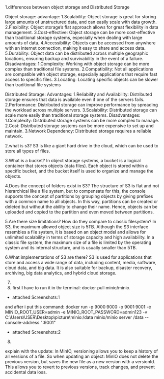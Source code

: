 1.differences between object storage and Distributed Storage

Object storage:
advantage:
1.Scalability:
Object storage is great for storing large amounts of unstructured data, and can easily scale with data growth.
2.Flexibility:
Object storage’s flat approach allows for great flexibility in data management.
3.Cost-effective:
Object storage can be more cost-effective than traditional storage systems, especially when dealing with large amounts of data.
4.Accessibility:
Objects can be accessed from anywhere with an internet connection, making it easy to share and access data.
5.Durability:
Object data can be distributed across multiple geographic locations, ensuring backup and survivability in the event of a failure.
Disadvantages:
1.Complexity:
Working with object storage can be more complex than traditional file systems.
2.Compatibility:
Not all applications are compatible with object storage, especially applications that require fast access to specific files.
3.Locating:
Locating specific objects can be slower than traditional file systems

Distributed Storage:
Advantages:
1.Reliability and Availability:
Distributed storage ensures that data is available even if one of the servers fails.
2.Performance:
Distributed storage can improve performance by spreading the workload across multiple servers.
3.Scalability:
Distributed storage can scale more easily than traditional storage systems.
Disadvantages:
1.Complexity: Distributed storage systems can be more complex to manage.
2.Cost: Distributed storage systems can be more expensive to set up and maintain.
3.Network Dependency: Distributed storage requires a reliable network.

2.what is s3?
S3 is like a giant hard drive in the cloud, which can be used to store all types of files.

3.What is a bucket?
In object storage systems, a bucket is a logical container that stores objects (data files).
Each object is stored within a specific bucket,
and the bucket itself is used to organize and manage the objects.

4.Does the concept of folders exist in S3?
The structure of S3 is flat and not hierarchical like a file system, 
but to compensate for this, 
the console supports the concept of partitions by grouping objects by giving prefixes with a common name to all objects.
In this way, partitions can be created or deleted but without the ability to change their name.
Hence, objects can be uploaded and copied to the partition and even moved between partitions.

5.Are there size limitations? How do they compare to classic filesystem?
In S3, the maximum allowed object size is 5TB. Although the S3 interface resembles a file system, 
it is based on an object model and allows for unlimited scalability in terms of storage capacity and high availability. 
In a classic file system, the maximum size of a file is limited by the operating system and its internal structure, 
and is usually smaller than 5TB.

6.What implementations of S3 are there?
S3 is used for applications that store and access a wide range of data, including content, 
media, software, cloud data, and big data. It is also suitable for backup, disaster recovery, 
archiving, big data analytics, and hybrid cloud storage.

7.
1. first I have to run it in thr terminal:
docker pull minio/minio.
* attached Screenshots:1

and after i put this command:
docker run -p 9000:9000 -p 9001:9001 -e MINIO_ROOT_USER=admin -e MINIO_ROOT_PASSWORD=admin123 -v C:\Users\USER\Desktop\picture\minio:/data minio/minio server /data --console-address ":9001"
* attached Screenshots:2

8.
explain with the update:
In MinIO, versioning allows you to keep a history of all versions of a file. So when updating an object:
MinIO does not delete the previous version, but saves the new file as a new version with a versionId.
This allows you to revert to previous versions, track changes, and prevent accidental data loss.



